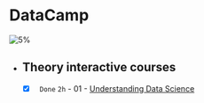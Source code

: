 # DataCamp
![5%](https://progress-bar.dev/5/?title=Done)
- ## Theory interactive courses

    - [x] ` Done` ` 2h ` - 01 - [Understanding Data Science](https://www.datacamp.com/statement-of-accomplishment/course/0563d9c419161a3ad62e2fb8a51f9b7a9e7fcc51)
